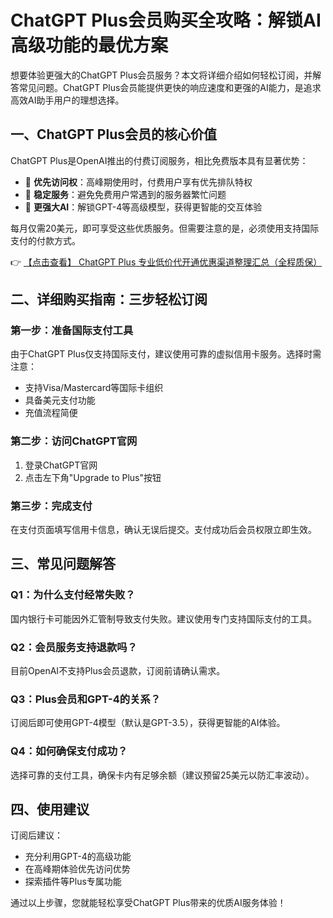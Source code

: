 # ChatGPT Plus会员购买全攻略：解锁AI高级功能的最优方案

想要体验更强大的ChatGPT Plus会员服务？本文将详细介绍如何轻松订阅，并解答常见问题。ChatGPT Plus会员能提供更快的响应速度和更强的AI能力，是追求高效AI助手用户的理想选择。

## 一、ChatGPT Plus会员的核心价值

ChatGPT Plus是OpenAI推出的付费订阅服务，相比免费版本具有显著优势：

- 🚀 **优先访问权**：高峰期使用时，付费用户享有优先排队特权
- 💎 **稳定服务**：避免免费用户常遇到的服务器繁忙问题
- 🧠 **更强大AI**：解锁GPT-4等高级模型，获得更智能的交互体验

每月仅需20美元，即可享受这些优质服务。但需要注意的是，必须使用支持国际支付的付款方式。

👉 [【点击查看】 ChatGPT Plus 专业低价代开通优惠渠道整理汇总（全程质保）](https://bit.ly/DaiKai)

## 二、详细购买指南：三步轻松订阅

### 第一步：准备国际支付工具
由于ChatGPT Plus仅支持国际支付，建议使用可靠的虚拟信用卡服务。选择时需注意：
- 支持Visa/Mastercard等国际卡组织
- 具备美元支付功能
- 充值流程简便

### 第二步：访问ChatGPT官网
1. 登录ChatGPT官网
2. 点击左下角"Upgrade to Plus"按钮

### 第三步：完成支付
在支付页面填写信用卡信息，确认无误后提交。支付成功后会员权限立即生效。

## 三、常见问题解答

### Q1：为什么支付经常失败？
国内银行卡可能因外汇管制导致支付失败。建议使用专门支持国际支付的工具。

### Q2：会员服务支持退款吗？
目前OpenAI不支持Plus会员退款，订阅前请确认需求。

### Q3：Plus会员和GPT-4的关系？
订阅后即可使用GPT-4模型（默认是GPT-3.5），获得更智能的AI体验。

### Q4：如何确保支付成功？
选择可靠的支付工具，确保卡内有足够余额（建议预留25美元以防汇率波动）。

## 四、使用建议
订阅后建议：
- 充分利用GPT-4的高级功能
- 在高峰期体验优先访问优势
- 探索插件等Plus专属功能

通过以上步骤，您就能轻松享受ChatGPT Plus带来的优质AI服务体验！